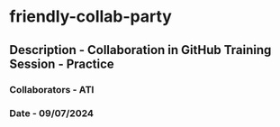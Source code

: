 # friendly-collab-party
## Description - Collaboration in GitHub Training Session - Practice 
### Collaborators - ATI
### Date - 09/07/2024
